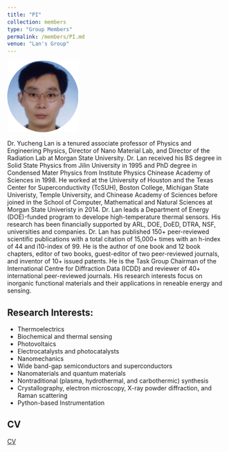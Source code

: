 ```yaml
---
title: "PI"
collection: members
type: "Group Members"
permalink: /members/PI.md
venue: "Lan's Group"
---
```


![Dr. Yucheng Lan](YuchengLan_Circled.png)

Dr. Yucheng Lan is a tenured associate professor of Physics and Engineering Physics, Director of Nano Material Lab, and Director of the Radiation Lab at Morgan State University.  Dr. Lan received his BS degree in Solid State Physics from Jilin University in 1995 and PhD degree in Condensed Mater Physics from Institute Physics Chinease Academy of Sciences in 1998.  He worked at the University of Houston and the Texas Center for Superconductivity (TcSUH), Boston College, Michigan State Univeristy,  Temple University, and Chinease Academy of Sciences before joined in the School of Computer, Mathematical and Natural Sciences at Morgan State Univeristy in 2014.  Dr. Lan leads a Department of Energy (DOE)-funded program to develope high-temperature thermal sensors.  His research has been financially supported by ARL, DOE, DoED, DTRA, NSF, universities and companies.  Dr. Lan has published 150+ peer-reviewed scientific publications with a total citation of 15,000+ times with an h-index of 44 and i10-index of 99.  He is the author of one book and 12 book chapters, editor of two books, guest-editor of two peer-reviewed journals, and inventor of 10+ issued patents.  He is the Task Group Chairman of the International Centre for Diffraction Data (ICDD) and reviewer of 40+ international peer-reviewed journals.  His research interests focus on inorganic functional materials and their applications in reneable energy and sensing.  


## Research Interests:
* Thermoelectrics  
* Biochemical and thermal sensing
* Photovoltaics
* Electrocatalysts and photocatalysts
* Nanomechanics
* Wide band-gap semiconductors and superconductors
* Nanomaterials and quantum materials
* Nontraditional (plasma, hydrothermal, and carbothermic) synthesis
* Crystallography, electron microscopy, X-ray powder diffraction, and Raman scattering
* Python-based Instrumentation


## CV
[CV](PI-CV.md)

